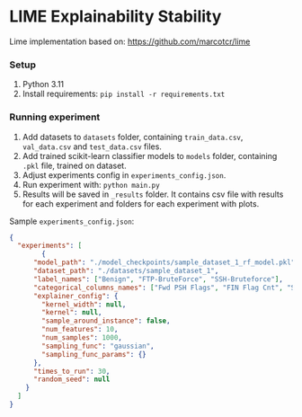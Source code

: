# LIME Explainability Stability

Lime implementation based on: https://github.com/marcotcr/lime

### Setup

1. Python 3.11
2. Install requirements:
`
pip install -r requirements.txt
`

### Running experiment

1. Add datasets to `datasets` folder, containing `train_data.csv`, `val_data.csv` and `test_data.csv` files.
2. Add trained scikit-learn classifier models to `models` folder, containing `.pkl` file, trained on dataset.
3. Adjust experiments config in `experiments_config.json`.
4. Run experiment with:
`python main.py`
5. Results will be saved in `_results` folder. It contains csv file with results for each experiment and folders for each experiment with plots.

Sample `experiments_config.json`:
```json
{
  "experiments": [
        {
      "model_path": "./model_checkpoints/sample_dataset_1_rf_model.pkl",
      "dataset_path": "./datasets/sample_dataset_1",
      "label_names": ["Benign", "FTP-BruteForce", "SSH-Bruteforce"],
      "categorical_columns_names": ["Fwd PSH Flags", "FIN Flag Cnt", "SYN Flag Cnt", "RST Flag Cnt", "PSH Flag Cnt", "ACK Flag Cnt", "URG Flag Cnt", "ECE Flag Cnt"],
      "explainer_config": {
        "kernel_width": null,
        "kernel": null,
        "sample_around_instance": false,
        "num_features": 10,
        "num_samples": 1000,
        "sampling_func": "gaussian",
        "sampling_func_params": {}
      },
      "times_to_run": 30,
      "random_seed": null
    }
  ]
}
```